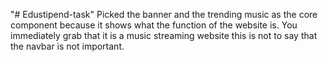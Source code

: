 "# Edustipend-task" 
Picked the banner and the trending music as the core component because it shows what the function  of the website is. You immediately grab that  it is a music streaming website this is not to say that the navbar is not important.